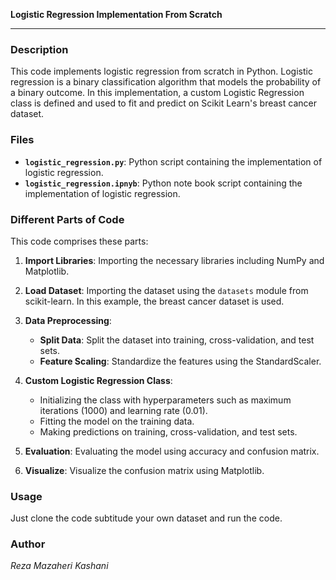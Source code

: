 **Logistic Regression Implementation From Scratch**

---

### Description

This code implements logistic regression from scratch in Python. Logistic regression is a binary classification algorithm that models the probability of a binary outcome. In this implementation, a custom Logistic Regression class is defined and used to fit and predict on Scikit Learn's breast cancer dataset.

### Files

- **`logistic_regression.py`**: Python script containing the implementation of logistic regression.
- **`logistic_regression.ipnyb`**: Python note book script containing the implementation of logistic regression.

### Different Parts of Code

This code comprises these parts:

1. **Import Libraries**: Importing the necessary libraries including NumPy and Matplotlib.

2. **Load Dataset**: Importing the dataset using the `datasets` module from scikit-learn. In this example, the breast cancer dataset is used.

3. **Data Preprocessing**:
    - **Split Data**: Split the dataset into training, cross-validation, and test sets.
    - **Feature Scaling**: Standardize the features using the StandardScaler.

4. **Custom Logistic Regression Class**:
    - Initializing the class with hyperparameters such as maximum iterations (1000) and learning rate (0.01).
    - Fitting the model on the training data.
    - Making predictions on training, cross-validation, and test sets.

5. **Evaluation**: Evaluating the model using accuracy and confusion matrix.

6. **Visualize**: Visualize the confusion matrix using Matplotlib.

### Usage

Just clone the code subtitude your own dataset and run the code.

### Author

*Reza Mazaheri Kashani*
